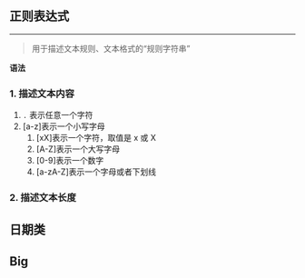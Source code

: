 ## 正则表达式
---
>用于描述文本规则、文本格式的“规则字符串”

**语法**
### 1. 描述文本内容
1. `.` 表示任意一个字符
2. [a-z]表示一个小写字母
	1. [xX]表示一个字符，取值是 x 或 X
	2. [A-Z]表示一个大写字母
	3. [0-9]表示一个数字
	4. [a-zA-Z]表示一个字母或者下划线

### 2. 描述文本长度

## 日期类

## Big